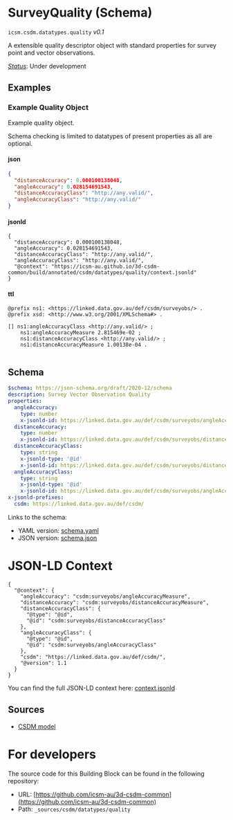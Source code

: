 
# SurveyQuality (Schema)

`icsm.csdm.datatypes.quality` *v0.1*

A extensible quality descriptor object with standard properties for survey point and vector observations.

[*Status*](http://www.opengis.net/def/status): Under development

## Examples

### Example Quality Object
Example quality object.
 
Schema checking is limited to datatypes of present properties as all are optional.
#### json
```json
{
  "distanceAccuracy": 0.000100138048,
  "angleAccuracy": 0.028154691543,
  "distanceAccuracyClass": "http://any.valid/",
  "angleAccuracyClass": "http://any.valid/"
}
```

#### jsonld
```jsonld
{
  "distanceAccuracy": 0.000100138048,
  "angleAccuracy": 0.028154691543,
  "distanceAccuracyClass": "http://any.valid/",
  "angleAccuracyClass": "http://any.valid/",
  "@context": "https://icsm-au.github.io/3d-csdm-common/build/annotated/csdm/datatypes/quality/context.jsonld"
}
```

#### ttl
```ttl
@prefix ns1: <https://linked.data.gov.au/def/csdm/surveyobs/> .
@prefix xsd: <http://www.w3.org/2001/XMLSchema#> .

[] ns1:angleAccuracyClass <http://any.valid/> ;
    ns1:angleAccuracyMeasure 2.815469e-02 ;
    ns1:distanceAccuracyClass <http://any.valid/> ;
    ns1:distanceAccuracyMeasure 1.00138e-04 .


```

## Schema

```yaml
$schema: https://json-schema.org/draft/2020-12/schema
description: Survey Vector Observation Quality
properties:
  angleAccuracy:
    type: number
    x-jsonld-id: https://linked.data.gov.au/def/csdm/surveyobs/angleAccuracyMeasure
  distanceAccuracy:
    type: number
    x-jsonld-id: https://linked.data.gov.au/def/csdm/surveyobs/distanceAccuracyMeasure
  distanceAccuracyClass:
    type: string
    x-jsonld-type: '@id'
    x-jsonld-id: https://linked.data.gov.au/def/csdm/surveyobs/distanceAccuracyClass
  angleAccuracyClass:
    type: string
    x-jsonld-type: '@id'
    x-jsonld-id: https://linked.data.gov.au/def/csdm/surveyobs/angleAccuracyClass
x-jsonld-prefixes:
  csdm: https://linked.data.gov.au/def/csdm/

```

Links to the schema:

* YAML version: [schema.yaml](https://icsm-au.github.io/3d-csdm-common/build/annotated/csdm/datatypes/quality/schema.json)
* JSON version: [schema.json](https://icsm-au.github.io/3d-csdm-common/build/annotated/csdm/datatypes/quality/schema.yaml)


# JSON-LD Context

```jsonld
{
  "@context": {
    "angleAccuracy": "csdm:surveyobs/angleAccuracyMeasure",
    "distanceAccuracy": "csdm:surveyobs/distanceAccuracyMeasure",
    "distanceAccuracyClass": {
      "@type": "@id",
      "@id": "csdm:surveyobs/distanceAccuracyClass"
    },
    "angleAccuracyClass": {
      "@type": "@id",
      "@id": "csdm:surveyobs/angleAccuracyClass"
    },
    "csdm": "https://linked.data.gov.au/def/csdm/",
    "@version": 1.1
  }
}
```

You can find the full JSON-LD context here:
[context.jsonld](https://icsm-au.github.io/3d-csdm-common/build/annotated/csdm/datatypes/quality/context.jsonld)

## Sources

* [CSDM model](https://github.com/icsm-au/3d-csdm)

# For developers

The source code for this Building Block can be found in the following repository:

* URL: [https://github.com/icsm-au/3d-csdm-common](https://github.com/icsm-au/3d-csdm-common)
* Path: `_sources/csdm/datatypes/quality`

